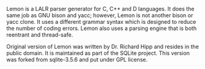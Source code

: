 Lemon is a LALR parser generator for C, C++ and D languages. It does the same job as GNU bison and yacc; however, Lemon is not another bison or yacc clone. It uses a different grammar syntax which is designed to reduce the number of coding errors. Lemon also uses a parsing engine that is both reentrant and thread-safe.

Original version of Lemon was written by Dr. Richard Hipp and resides in the public domain. It is maintained as part of the SQLite project. This version was forked from sqlite-3.5.6 and put under GPL license.